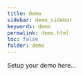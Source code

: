 ```yaml
---
title: Demo
sidebar: demo_sidebar
keywords: demo
permalink: demo.html
toc: false
folder: demo
---
```


Setup your demo here...